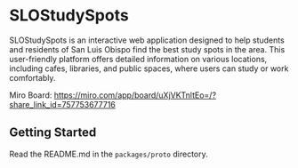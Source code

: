 # SLOStudySpots

SLOStudySpots is an interactive web application designed to help students and residents of San Luis Obispo find the best study spots in the area. This user-friendly platform offers detailed information on various locations, including cafes, libraries, and public spaces, where users can study or work comfortably.

Miro Board: https://miro.com/app/board/uXjVKTnltEo=/?share_link_id=757753677716

## Getting Started

Read the README.md in the `packages/proto` directory.